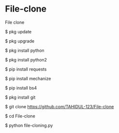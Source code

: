 # File-clone
File clone

$ pkg update

$ pkg upgrade

$ pkg install python

$ pkg install python2

$ pip install requests

$ pip install mechanize

$ pip install bs4

$ pkg install git

$ git clone https://github.com/TAHIDUL-123/File-clone

$ cd File-clone

$ python file-cloning.py
